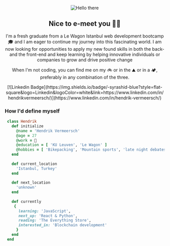   <p align="center">
    <img src="https://nerdist.com/wp-content/uploads/2017/08/Obi-Wan-Hello-08182017.gif" alt="Hello there">
  </p>
  <h2 align="center">Nice to e-meet you 🤝🏻</h2>
  <p align="center">
    I'm a fresh graduate from a Le Wagon Istanbul web development bootcamp 🎓 and I am eager to continue my journey into this fascinating world. I am now looking for opportunities to apply my new found skills in  both the back- and the front-end and keep learning by helping innovative individuals or companies to grow and drive positive change
  </p>
 <p align="center">
  When I'm not coding, you can find me on my 🚲 or in the ⛰️  or in a 🏕️, preferably in any combination of the three.
 </p>
 <div align="center">
  [![Linkedin Badge](https://img.shields.io/badge/-syrashid-blue?style=flat-square&logo=Linkedin&logoColor=white&link=https://www.linkedin.com/in/hendrikvermeersch/)](https://www.linkedin.com/in/hendrik-vermeersch/)
 </div>
<h3>How I'd define myself</h3>
  
```ruby
 class Hendrik
   def initialize
     @name = 'Hendrik Vermeersch'
     @age = 27
     @work = 👀
     @education = [ 'KU Leuven', 'Le Wagon' ]
     @hobbies = [ 'Bikepacking', 'Mountain sports', 'late night debates over a beer' ]
   end
   
   def current_location
     'Istanbul, Turkey'
   end
   
   def next_location
     'unknown'
   end
   
   def currently
    {
      learning: 'JavaScript',
      next_up: 'React & Python',
      reading: 'The Everything Store',
      interested_in: 'Blockchain development'
     }
   end
 end
 ```
